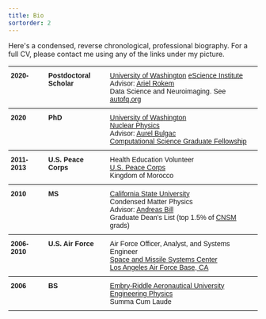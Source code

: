 ```yaml
---
title: Bio
sortorder: 2
---
```


Here's a condensed, reverse chronological, professional biography. For a
full CV, please contact me using any of the links under my picture.

<style type="text/css">
.tg  {border-collapse:collapse;border-spacing:0;}
.tg td{
    border-bottom-width: 1px;
    border-color:black;
    border-style:solid;
    border-top-width:1px;
    border-width:1px 0;
    font-family:Arial,sans-serif;
    font-size:14px;
    font-weight:normal;
    overflow:hidden;
    padding:10px 5px;
    word-break:normal;
}
.tg th{
    border-bottom-width:1px;
    border-color:black;
    border-style:solid;
    border-top-width:1px;
    border-width:1px 0;
    font-family:Arial,sans-serif;
    font-size:14px;
    font-weight:normal;
    overflow:hidden;
    padding:10px 5px;
    word-break:normal;
}
.tg .tg-1wig{
    font-weight:bold;
    text-align:left;
    vertical-align:top
}
.tg .tg-0lax{
    text-align:left;
    vertical-align:top
}
.tg .tg-3kij{
    font-weight:bold;
    text-align:left;
    vertical-align:top
}
.tg .tg-tf2e{
    text-align:left;
    vertical-align:top
}
</style>
<table class="tg">
<tbody>
  <tr>
    <td class="tg-1wig">2020-</td>
    <td class="tg-1wig">Postdoctoral<br>Scholar</td>
    <td class="tg-0lax">
      <a href="https://www.washington.edu/"
         target="_blank"
         rel="noopener noreferrer">University of Washington</a>
      <a href="https://escience.washington.edu/"
         target="_blank"
         rel="noopener noreferrer">eScience Institute</a>
      <br>
      Advisor:
      <a href="https://arokem.org"
         target="_blank"
         rel="noopener noreferrer">Ariel Rokem</a>
      <br>
      Data Science and Neuroimaging. See
      <a href="https://autofq.org"
         target="_blank"
         rel="noopener noreferrer">autofq.org</a>
    </td>
  </tr>
  <tr>
    <td class="tg-1wig">2020</td>
    <td class="tg-1wig">PhD</td>
    <td class="tg-0lax">
      <a href="https://phys.washington.edu/"
         target="_blank"
         rel="noopener noreferrer">University of Washington</a>
      <br>
      <a href="https://phys.washington.edu/research/research-groups/nuclear-theory-group"
         target="_blank"
         rel="noopener noreferrer">Nuclear Physics</a>
      <br>
      Advisor: 
      <a href="https://faculty.washington.edu/bulgac/"
         target="_blank"
         rel="noopener noreferrer">Aurel Bulgac</a>
      <br>
      <a href="https://www.krellinst.org/csgf/"
         target="_blank"
         rel="noopener noreferrer">Computational Science Graduate Fellowship</a>
    </td>
  </tr>
  <tr>
    <td class="tg-1wig">2011-2013</td>
    <td class="tg-1wig">U.S. Peace Corps</td>
    <td class="tg-0lax">
      Health Education Volunteer
      <br>
      <a href="https://www.peacecorps.gov/"
         target="_blank"
         rel="noopener noreferrer">U.S. Peace Corps</a>
      <br>
      Kingdom of Morocco
    </td>
  </tr>
  <tr>
    <td class="tg-3kij">2010</td>
    <td class="tg-3kij">MS</td>
    <td class="tg-tf2e">
      <a href="https://www.csulb.edu/physics-astronomy"
         target="_blank"
         rel="noopener noreferrer">California State University</a>
      <br>
      Condensed Matter Physics
      <br>
      Advisor:
      <a href="http://web.csulb.edu/~abill/"
         target="_blank"
         rel="noopener noreferrer">Andreas Bill</a>
      <br>
      Graduate Dean's List (top 1.5% of
      <a href="https://www.csulb.edu/college-of-natural-sciences-and-mathematics"
         target="_blank"
         rel="noopener noreferrer">CNSM</a>
      grads)
    </td>
  </tr>
  <tr>
    <td class="tg-1wig">2006-2010</td>
    <td class="tg-1wig">U.S. Air Force</td>
    <td class="tg-0lax">
      Air Force Officer, Analyst, and Systems Engineer
      <br>
      <a href="https://www.losangeles.af.mil/About-Us/Fact-Sheets/Article/343702/space-and-missile-systems-center/"
         target="_blank"
         rel="noopener noreferrer">Space and Missile Systems Center</a>
      <br>
      <a href="https://www.losangeles.af.mil/"
         target="_blank"
         rel="noopener noreferrer">Los Angeles Air Force Base, CA</a>
    </td>
  </tr>
  <tr>
    <td class="tg-1wig">2006</td>
    <td class="tg-1wig">BS</td>
    <td class="tg-0lax">
      <a href="https://daytonabeach.erau.edu/college-arts-sciences/physical-sciences"
         target="_blank"
         rel="noopener noreferrer">Embry-Riddle Aeronautical University</a>
      <br>
      <a href="https://erau.edu/degrees/bachelor/engineering-physics"
         target="_blank"
         rel="noopener noreferrer">Engineering Physics</a>
      <br>
      Summa Cum Laude
    </td>
  </tr>
</tbody>
</table>
